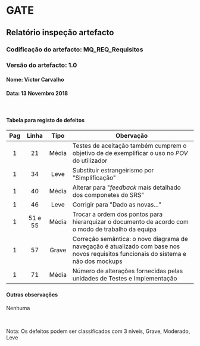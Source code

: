  
# GATE
## Relatório inspeção artefacto
### Codificação do artefacto: MQ_REQ_Requisitos
### Versão do artefacto: 1.0
#### Nome: Victor Carvalho
#### Data: 13 Novembro 2018

</br>

#### Tabela para registo de defeitos
| Pag   | Linha | Tipo  | Obervação |
| :---: | :---: | :---: | ---       |
| 1     | 21    | Média | Testes de aceitação também cumprem o objetivo de de exemplificar o uso no _POV_ do utilizador  |
| 1     | 34     | Leve  | Substituir estrangeirismo por "Simplificação"  |
| 1     | 40     | Média  | Alterar para "_feedback_ mais detalhado dos componetes do SRS" |
| 1     | 46     | Leve  | Corrigir para "Dado as novas..." |
| 1     | 51 e 55     | Média  | Trocar a ordem dos pontos para hierarquizar o documento de acordo com o modo de trabalho da equipa |
| 1     | 57     | Grave  | Correção semântica: o novo diagrama de navegação é atualizado com base nos novos requisitos funcionais do sistema e não dos mockups |
| 1     | 71     | Média  | Número de alterações fornecidas pelas unidades de Testes e Implementação |

#### Outras observações
Nenhuma

</br>

Nota: Os defeitos podem ser classificados com 3 níveis, Grave, Moderado, Leve